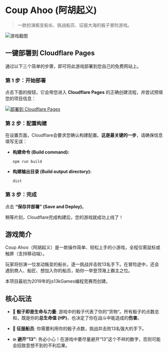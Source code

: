 # Coup Ahoo (阿胡起义)

> 一款扮演叛变船长、挑战船员、征服大海的骰子冒险游戏。

![游戏截图](https://user-images.githubusercontent.com/1301397/65502690-34a36f00-de94-11e9-9154-186e927c6d48.png)

## 一键部署到 Cloudflare Pages

通过以下三个简单的步骤，即可将此游戏部署到您自己的免费网站上。

### 第 1 步：开始部署

点击下面的按钮，它会带您进入 **Cloudflare Pages** 的正确创建流程，并尝试预填您的项目信息：

[![部署到 Cloudflare Pages](https://static.cloudflareinsights.com/pages/media/pages-button.svg)](https://dash.cloudflare.com/pages/new/wliuy/coup-ahoo)

### 第 2 步：配置构建

在设置页面，Cloudflare会要求您确认构建配置。**这是最关键的一步**，请确保信息填写无误：

* **构建命令 (Build command):**
    ```
    npm run build
    ```
* **构建输出目录 (Build output directory):**
    ```
    dist
    ```

### 第 3 步：完成

点击 **“保存并部署” (Save and Deploy)**。

稍等片刻，Cloudflare完成构建后，您的游戏就成功上线了！


## 游戏简介

Coup Ahoo（阿胡起义）是一款操作简单、轻松上手的小游戏，全程仅需鼠标或触屏（支持移动端）。

玩家将扮演一位发动叛变的船长，逐一挑战并击败13名手下。在冒险途中，还会遇到商人、船匠、想加入你的船员，助你一举登顶海上霸主之位。

本项目最初为2019年的js13kGames编程竞赛而创建。

## 核心玩法

* **🎲 骰子即是生命与力量**: 游戏中的骰子代表了你的“货物”。所有骰子的点数总和，既是你的**总生命值 (HP)**，也决定了你在战斗中能造成的**伤害**。

* **💪 征服船员**: 你需要利用你的骰子点数，挑战并击败13名强大的手下。

* **💥 避开“13”**: 务必小心！在游戏中要尽量避开“13”这个不祥的数字，否则可能会招致意想不到的不利后果。
